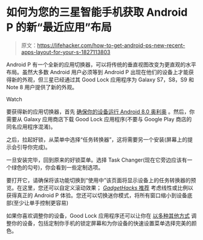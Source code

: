 # 如何为您的三星智能手机获取 Android P 的新“最近应用”布局

> 原文：<https://lifehacker.com/how-to-get-android-ps-new-recent-apps-layout-for-your-s-1827113803>

Android P 有一个全新的应用切换器，可以将传统的垂直视图改变为更直观的水平布局。虽然大多数 Android 用户必须等到 Android P 出现在他们的设备上才能获得新的外观，但三星已经通过其 Good Lock 应用程序为 Galaxy S7，S8，S9 和 Note 8 用户提供了新的外观。

Watch

要获得新的应用切换器，首先 [确保你的设备运行 Android 8.0 奥利奥](https://www.samsung.com/uk/support/mobile-devices/how-do-i-check-for-operating-system-updates-on-my-samsung-galaxy-device/) 。然后，你需要从 Galaxy 应用商店下载 Good Lock 应用程序(不要与 Google Play 商店的同名应用程序混淆)。

之后，拉起好锁，从菜单中选择“任务转换器”，这将需要另一个安装(屏幕上的提示会引导你完成)。

一旦安装完毕，回到原来的好锁菜单。选择 Task Changer(现在它旁边应该有一个绿色的勾号)，你会看到一些定制选项。

要打开它，请确保将该功能切换到“使用中”该页面将显示设备上的任务转换器的预览。在这里，您还可以自定义滚动效果； [*GadgetHacks* 推荐](https://android.gadgethacks.com/how-to/get-android-p-style-multitasking-your-galaxy-s8-s9-0185361/) 考虑线性或比例以获得真正的 Android P 体验。您还可以切换迷你模式，将所有窗口缩小到设备底部(至少让单手控制更容易)

如果你喜欢调整你的设备，Good Lock 应用程序还可以让你在 [以多种其他方式](https://www.androidauthority.com/samsung-good-lock-2018-878036/) 调整你的设备，包括定制你手机的锁定屏幕和为你设备的快速设置菜单选择完美的颜色。